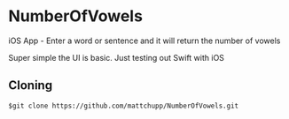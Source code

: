 # NumberOfVowels
iOS App - Enter a word or sentence and it will return the number of vowels

Super simple the UI is basic. Just testing out Swift with iOS 

## Cloning
    $git clone https://github.com/mattchupp/NumberOfVowels.git
